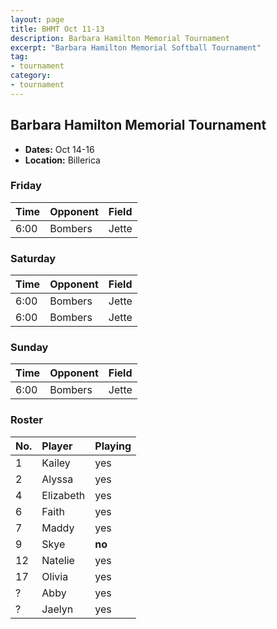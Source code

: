```yaml
---
layout: page
title: BHMT Oct 11-13
description: Barbara Hamilton Memorial Tournament
excerpt: "Barbara Hamilton Memorial Softball Tournament"
tag:
- tournament
category:
- tournament
---
```


## Barbara Hamilton Memorial Tournament
* **Dates:** Oct 14-16
* **Location:** Billerica

### Friday

| Time | Opponent | Field |
|:---|:---|:---|
| 6:00 | Bombers | Jette |

### Saturday

| Time | Opponent | Field |
|:---|:---|:---|
| 6:00 | Bombers | Jette |
| 6:00 | Bombers | Jette |

### Sunday

| Time | Opponent | Field |
|:---|:---|:---|
| 6:00 | Bombers | Jette |

### Roster

|No.|Player|Playing|
|:---|:---|:---|
|1|Kailey|yes|
|2|Alyssa|yes|
|4|Elizabeth|yes|
|6|Faith|yes|
|7|Maddy|yes|
|9|Skye|**no**|
|12|Natelie|yes|
|17|Olivia|yes|
|?|Abby|yes|
|?|Jaelyn|yes|
